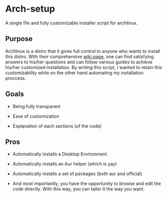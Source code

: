 # Arch-setup

A single file and fully customizable installer script for archlinux.

## Purpose

Archlinux is a distro that it gives full control to anyone who wants to install this distro. With their comprehensive [wiki page](https://wiki.archlinux.org/), one can find satisfying answers to his/her questions and can follow various guides to achieve his/her customized installation. By writing this script, I wanted to retain this customizability while on the other hand automating my installation proccess.

## Goals

- Being fully transparent

- Ease of customization

- Explanation of each sections (of the code)

## Pros

- Automatically installs a Desktop Environment

- Automatically installs an Aur helper (which is yay)

- Automatically installs a set of packages (both aur and official)

- And most importantly, you have the opportunity to browse and edit the code directly. With this way, you can tailor it the way you want.
